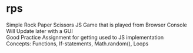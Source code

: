 # rps  
Simple Rock Paper Scissors JS Game that is played from Browser Console  
Will Update later with a GUI  
Good Practice Assignment for getting used to JS implementation  
Concepts: Functions, If-statements, Math.random(), Loops